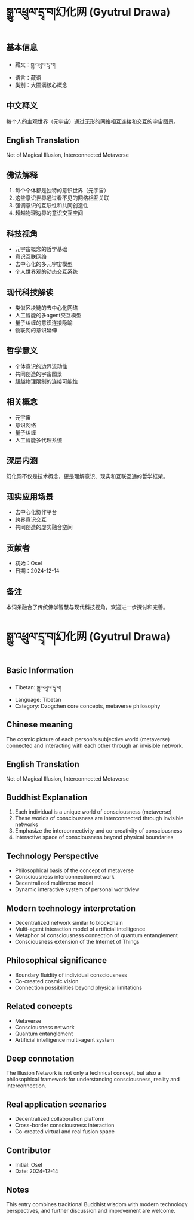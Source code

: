 # སྒྱུ་འཕྲུལ་དྲྭ་བ།幻化网 (Gyutrul Drawa)

## 基本信息
- 藏文：སྒྱུ་འཕྲུལ་དྲྭ་བ།
- 语言：藏语
- 类别：大圆满核心概念

## 中文释义
每个人的主观世界（元宇宙）通过无形的网络相互连接和交互的宇宙图景。

## English Translation
Net of Magical Illusion, Interconnected Metaverse

## 佛法解释
1. 每个个体都是独特的意识世界（元宇宙）
2. 这些意识世界通过看不见的网络相互关联
3. 强调意识的互联性和共同创造性
4. 超越物理边界的意识交互空间

## 科技视角
- 元宇宙概念的哲学基础
- 意识互联网络
- 去中心化的多元宇宙模型
- 个人世界观的动态交互系统

## 现代科技解读
- 类似区块链的去中心化网络
- 人工智能的多agent交互模型
- 量子纠缠的意识连接隐喻
- 物联网的意识延伸

## 哲学意义
- 个体意识的边界流动性
- 共同创造的宇宙图景
- 超越物理限制的连接可能性

## 相关概念
- 元宇宙
- 意识网络
- 量子纠缠
- 人工智能多代理系统

## 深层内涵
幻化网不仅是技术概念，更是理解意识、现实和互联互通的哲学框架。

## 现实应用场景
- 去中心化协作平台
- 跨界意识交互
- 共同创造的虚实融合空间

## 贡献者
- 初始：Osel
- 日期：2024-12-14

## 备注
本词条融合了传统佛学智慧与现代科技视角，欢迎进一步探讨和完善。

# སྒྱུ་འཕྲུལ་དྲྭ་བ།幻化网 (Gyutrul Drawa)

## Basic Information
- Tibetan: སྒྱུ་འཕྲུལ་དྲྭ་བ།
- Language: Tibetan
- Category: Dzogchen core concepts, metaverse philosophy

## Chinese meaning
The cosmic picture of each person's subjective world (metaverse) connected and interacting with each other through an invisible network.

## English Translation
Net of Magical Illusion, Interconnected Metaverse

## Buddhist Explanation
1. Each individual is a unique world of consciousness (metaverse)
2. These worlds of consciousness are interconnected through invisible networks
3. Emphasize the interconnectivity and co-creativity of consciousness
4. Interactive space of consciousness beyond physical boundaries

## Technology Perspective
- Philosophical basis of the concept of metaverse
- Consciousness interconnection network
- Decentralized multiverse model
- Dynamic interactive system of personal worldview

## Modern technology interpretation
- Decentralized network similar to blockchain
- Multi-agent interaction model of artificial intelligence
- Metaphor of consciousness connection of quantum entanglement
- Consciousness extension of the Internet of Things

## Philosophical significance
- Boundary fluidity of individual consciousness
- Co-created cosmic vision
- Connection possibilities beyond physical limitations

## Related concepts
- Metaverse
- Consciousness network
- Quantum entanglement
- Artificial intelligence multi-agent system

## Deep connotation
The Illusion Network is not only a technical concept, but also a philosophical framework for understanding consciousness, reality and interconnection.

## Real application scenarios
- Decentralized collaboration platform
- Cross-border consciousness interaction
- Co-created virtual and real fusion space

## Contributor
- Initial: Osel
- Date: 2024-12-14

## Notes
This entry combines traditional Buddhist wisdom with modern technology perspectives, and further discussion and improvement are welcome.
